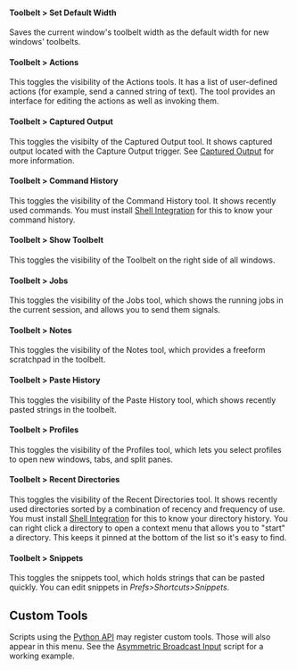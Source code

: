 #### Toolbelt > Set Default Width
Saves the current window's toolbelt width as the default width for new windows' toolbelts.

#### Toolbelt > Actions
This toggles the visibility of the Actions tools. It has a list of user-defined actions (for example, send a canned string of text). The tool provides an interface for editing the actions as well as invoking them.

#### Toolbelt > Captured Output
This toggles the visibilty of the Captured Output tool. It shows captured output located with the Capture Output trigger. See <a href="documentation-captured-output.html">Captured Output</a> for more information.

#### Toolbelt > Command History
This toggles the visibility of the Command History tool. It shows recently used commands. You must install <a href="documentation-shell-integration.html">Shell Integration</a> for this to know your command history.

#### Toolbelt > Show Toolbelt
This toggles the visibility of the Toolbelt on the right side of all windows.

#### Toolbelt > Jobs
This toggles the visibility of the Jobs tool, which shows the running jobs in the current session, and allows you to send them signals.

#### Toolbelt > Notes
This toggles the visibility of the Notes tool, which provides a freeform scratchpad in the toolbelt.

#### Toolbelt > Paste History
This toggles the visibility of the Paste History tool, which shows recently pasted strings in the toolbelt.

#### Toolbelt > Profiles
This toggles the visibility of the Profiles tool, which lets you select profiles to open new windows, tabs, and split panes.

#### Toolbelt > Recent Directories
This toggles the visibility of the Recent Directories tool. It shows recently used directories sorted by a combination of recency and frequency of use. You must install <a href="documentation-shell-integration.html">Shell Integration</a> for this to know your directory history. You can right click a directory to open a context menu that allows you to "start" a directory. This keeps it pinned at the bottom of the list so it's easy to find.

#### Toolbelt > Snippets
This toggles the snippets tool, which holds strings that can be pasted quickly. You can edit snippets in *Prefs&gt;Shortcuts&gt;Snippets*.

## Custom Tools
Scripts using the <a href="/python-api">Python API</a> may register custom tools. Those will also appear in this menu. See the <a href="/python-api/examples/broadcast.html">Asymmetric Broadcast Input</a> script for a working example.

